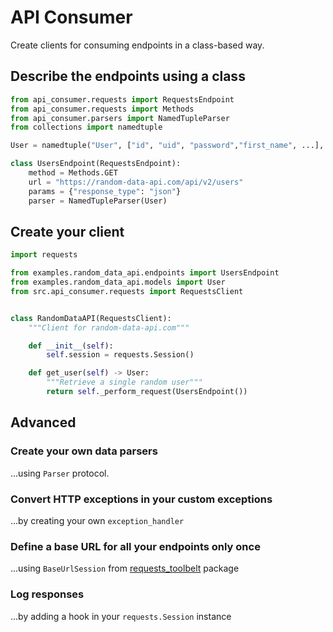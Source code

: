 # API Consumer

Create clients for consuming endpoints in a class-based way.


## Describe the endpoints using a class
```python
from api_consumer.requests import RequestsEndpoint
from api_consumer.requests import Methods
from api_consumer.parsers import NamedTupleParser
from collections import namedtuple

User = namedtuple("User", ["id", "uid", "password","first_name", ...], rename=True)

class UsersEndpoint(RequestsEndpoint):
    method = Methods.GET
    url = "https://random-data-api.com/api/v2/users"
    params = {"response_type": "json"}
    parser = NamedTupleParser(User)
```

## Create your client
```python
import requests

from examples.random_data_api.endpoints import UsersEndpoint
from examples.random_data_api.models import User
from src.api_consumer.requests import RequestsClient


class RandomDataAPI(RequestsClient):
    """Client for random-data-api.com"""

    def __init__(self):
        self.session = requests.Session()

    def get_user(self) -> User:
        """Retrieve a single random user"""
        return self._perform_request(UsersEndpoint())
```

## Advanced
### Create your own data parsers
...using `Parser` protocol.

### Convert HTTP exceptions in your custom exceptions
...by creating your own `exception_handler`

### Define a base URL for all your endpoints only once
...using `BaseUrlSession` from [requests_toolbelt](https://toolbelt.readthedocs.io/) package

### Log responses
...by adding a hook in your `requests.Session` instance